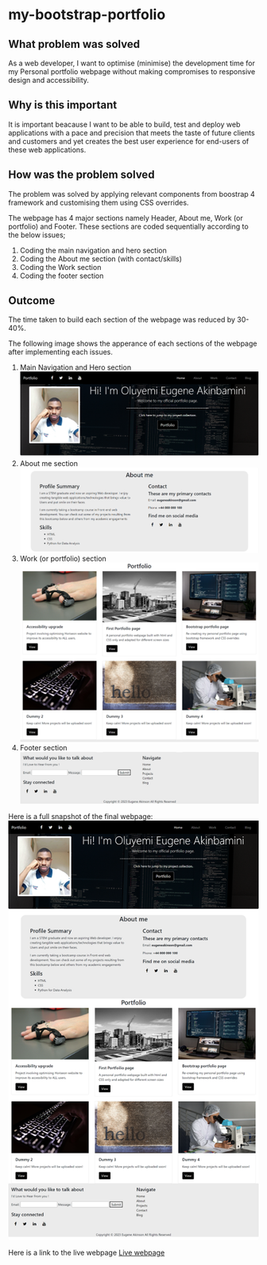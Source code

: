 # my-bootstrap-portfolio

## What problem was solved
As a web developer, I want to optimise (minimise) the development time for my Personal portfolio webpage without making compromises to responsive design and accessibility. 

## Why is this important
 It is important beacause I want to be able to build, test and deploy web applications with a pace and precision that meets the taste of future clients and customers and yet creates the best user experience for end-users of these web applications. 

 ## How was the problem solved
 The problem was solved by applying relevant components from boostrap 4 framework and customising them using CSS overrides. 

 The webpage has 4 major sections namely Header, About me, Work (or portfolio) and Footer. These sections are coded sequentially according to the below issues;

 1. Coding the main navigation and hero section 
 2. Coding the About me section (with contact/skills) 
 3. Coding the Work section 
 4. Coding the footer section 


 ## Outcome 
 The time taken to build each section of the webpage was reduced by 30-40%. 

 The following image shows the apperance of each sections of the webpage after implementing each issues. 

 1. Main Navigation and Hero section
 ![Navigation/Hero](./assets/images/Main%20navigation%20and%20Hero%20section.png)
 2. About me section
 ![About me (with skills and contact)](./assets/images/About%20section%2C%20skills%20(and%20contacts).png)
 3. Work (or portfolio) section
 ![Work](./assets/images/Work%20(or%20portfolio)%20section.png)
 4. Footer section 
 ![Footer](./assets/images/Footer%20section.png)

 Here is a full snapshot of the final webpage:![Final page](./assets/images/Full%20bootstrap%20webpage.png)

 Here is a link to the live webpage [Live webpage]()
